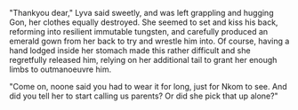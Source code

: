 "Thankyou dear," Lyva said sweetly, and was left grappling and hugging Gon, her clothes equally destroyed. She seemed to set and kiss his back, reforming into resilient immutable tungsten, and carefully produced an emerald gown from her back to try and wrestle him into. Of course, having a hand lodged inside her stomach made this rather difficult and she regretfully released him, relying on her additional tail to grant her enough limbs to outmanoeuvre him.    

"Come on, noone said you had to wear it for long, just for Nkom to see. And did you tell her to start calling us parents? Or did she pick that up alone?"
